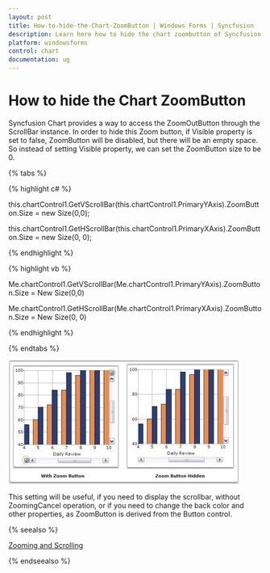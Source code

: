 ```yaml
---
layout: post
title: How-to-hide-the-Chart-ZoomButton | Windows Forms | Syncfusion
description: Learn here how to hide the chart zoombutton of Syncfusion WindowsForms Chart (Sfchart) control and more.
platform: windowsforms
control: chart
documentation: ug
---
```


# How to hide the Chart ZoomButton

Syncfusion Chart provides a way to access the ZoomOutButton through the ScrollBar instance. In order to hide this Zoom button, if Visible property is set to false, ZoomButton will be disabled, but there will be an empty space. So instead of setting Visible property, we can set the ZoomButton size to be 0.

{% tabs %}

{% highlight c# %}

this.chartControl1.GetVScrollBar(this.chartControl1.PrimaryYAxis).ZoomButton.Size = new Size(0,0);

this.chartControl1.GetHScrollBar(this.chartControl1.PrimaryXAxis).ZoomButton.Size = new Size(0, 0);

{% endhighlight %}

{% highlight vb %}

Me.chartControl1.GetVScrollBar(Me.chartControl1.PrimaryYAxis).ZoomButton.Size = New Size(0,0)

Me.chartControl1.GetHScrollBar(Me.chartControl1.PrimaryXAxis).ZoomButton.Size = New Size(0, 0)

{% endhighlight %}

{% endtabs %}

![Chart Zoom](How-to-hide-the-Chart-ZoomButton_images/How-to-hide-the-Chart-ZoomButton_img1.jpeg)

This setting will be useful, if you need to display the scrollbar, without ZoomingCancel operation, or if you need to change the back color and other properties, as ZoomButton is derived from the Button control.

{% seealso %}

[Zooming and Scrolling](/windowsforms/chart/runtime-features#zooming-and-scrolling)

{% endseealso %}
